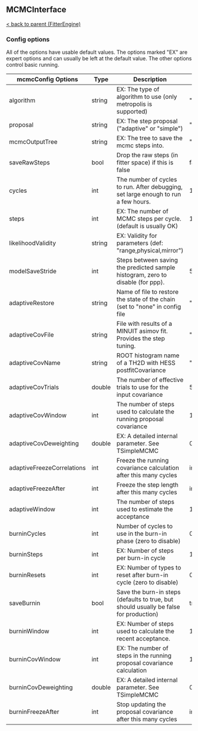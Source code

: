 ## MCMCInterface

[< back to parent (FitterEngine)](./FitterEngine.md)

### Config options

All of the options have usable default values.  The options marked "EX" are expert options and can usually be left at the default value.  The other options control basic running.

| mcmcConfig Options       | Type   | Description                                                                 | Default             |
|--------------------------|--------|-----------------------------------------------------------------------------|---------------------|
| algorithm | string | EX: The type of algorithm to use (only metropolis is supported) | "metropolis" |
| proposal | string | EX: The step proposal ("adaptive" or "simple") | "adaptive" |
| mcmcOutputTree | string | EX: The tree to save the mcmc steps into. | "MCMC" |
| saveRawSteps | bool | Drop the raw steps (in fitter space) if this is false | false |
| cycles | int | The number of cycles to run.  After debugging, set large enough to run a few hours. | 1 |
| steps | int | EX: The number of MCMC steps per cycle. (default is usually OK) | 10000 |
| likelihoodValidity | string | EX: Validity for parameters (def: "range,physical,mirror") | |
| modelSaveStride | int | Steps between saving the predicted sample histogram, zero to disable (for ppp). | 5000 |
| adaptiveRestore | string | Name of file to restore the state of the chain (set to "none" in config file | "none" |
| adaptiveCovFile | string | File with results of a MINUIT asimov fit.  Provides the step tuning. | "none" |
| adaptiveCovName | string | ROOT histogram name of a TH2D with HESS postfitCovariance | "see code" |
| adaptiveCovTrials | double | The number of effective trials to use for the input covariance | 500,000 |
| adaptiveCovWindow | int | The number of steps used to calculate the running proposal covariance | 1,000,000 |
| adaptiveCovDeweighting | double | EX: A detailed internal parameter.  See TSimpleMCMC | 0.0 |
| adaptiveFreezeCorrelations | int | Freeze the running covariance calculation after this many cycles | infinite |
| adaptiveFreezeAfter | int | Freeze the step length after this many cycles | infinite |
| adaptiveWindow | int | The number of steps used to estimate the acceptance | 1000 |
| burninCycles | int | Number of cycles to use in the burn-in phase (zero to disable) | 0 |
| burninSteps | int | EX: Number of steps per burn-in cycle | 10000 |
| burninResets | int | EX: Number of types to reset after burn-in cycle (zero to disable) | 0 |
| saveBurnin | bool | Save the burn-in steps (defaults to true, but should usually be false for production) | true |
| burninWindow | int | EX: Number of steps used to calculate the recent acceptance. | 1000 |
| burninCovWindow | int | EX: The number of steps in the running proposal covariance calculation | 1,000,000 |
| burninCovDeweighting | double | EX: A detailed internal parameter.  See TSimpleMCMC | 0.0 |
| burninFreezeAfter | int | Stop updating the proposal covariance after this many cycles | infinite |
